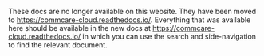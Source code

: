 These docs are no longer available on this website. They have been moved to https://commcare-cloud.readthedocs.io/. Everything that was available here should be available in the new docs at https://commcare-cloud.readthedocs.io/ in which you can use the search and side-navigation to find the relevant document.